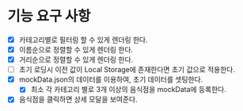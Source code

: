# 기능 요구 사항

- [x] 카테고리별로 필터링 할 수 있게 렌더링 한다.
- [x] 이름순으로 정렬할 수 있게 렌더링 한다.
- [x] 거리순으로 정렬할 수 있게 렌더링 한다.
- [ ] 초기 로딩시 이전 값이 Local Storage에 존재한다면 초기 값으로 적용한다.
- [x] mockData.json의 데이터를 이용하여, 초기 데이터를 셋팅한다.
  - [x] 최소 각 카테고리 별로 3개 이상의 음식점을 mockData에 등록한다.
- [x] 음식점을 클릭하면 상세 모달을 보여준다.
